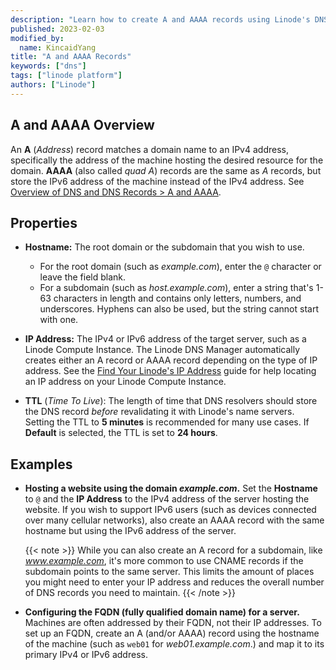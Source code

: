 ```yaml
---
description: "Learn how to create A and AAAA records using Linode's DNS Manager"
published: 2023-02-03
modified_by:
  name: KincaidYang
title: "A and AAAA Records"
keywords: ["dns"]
tags: ["linode platform"]
authors: ["Linode"]
---
```


## A and AAAA Overview

An **A** (*Address*) record matches a domain name to an IPv4 address, specifically the address of the machine hosting the desired resource for the domain. **AAAA** (also called *quad A*) records are the same as *A* records, but store the IPv6 address of the machine instead of the IPv4 address. See [Overview of DNS and DNS Records > A and AAAA](/docs/guides/dns-overview/#a-and-aaaa).

## Properties

- **Hostname:** The root domain or the subdomain that you wish to use.

    - For the root domain (such as *example.com*), enter the `@` character or leave the field blank.
    - For a subdomain (such as *host.example.com*), enter a string that's 1-63 characters in length and contains only letters, numbers, and underscores. Hyphens can also be used, but the string cannot start with one.

- **IP Address:** The IPv4 or IPv6 address of the target server, such as a Linode Compute Instance. The Linode DNS Manager automatically creates either an A record or AAAA record depending on the type of IP address. See the [Find Your Linode's IP Address](/docs/guides/find-your-linodes-ip-address/) guide for help locating an IP address on your Linode Compute Instance.

- **TTL** (*Time To Live*): The length of time that DNS resolvers should store the DNS record *before* revalidating it with Linode's name servers. Setting the TTL to **5 minutes** is recommended for many use cases. If **Default** is selected, the TTL is set to **24 hours**.

## Examples

- **Hosting a website using the domain *example.com*.** Set the **Hostname** to `@` and the **IP Address** to the IPv4 address of the server hosting the website. If you wish to support IPv6 users (such as devices connected over many cellular networks), also create an AAAA record with the same hostname but using the IPv6 address of the server.

    {{< note >}}
    While you can also create an A record for a subdomain, like *www.example.com*, it's more common to use CNAME records if the subdomain points to the same server. This limits the amount of places you might need to enter your IP address and reduces the overall number of DNS records you need to maintain.
    {{< /note >}}

- **Configuring the FQDN (fully qualified domain name) for a server.** Machines are often addressed by their FQDN, not their IP addresses. To set up an FQDN, create an A (and/or AAAA) record using the hostname of the machine (such as `web01` for *web01.example.com*.) and map it to its primary IPv4 or IPv6 address.
